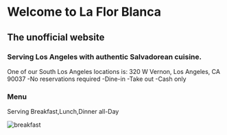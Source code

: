 # Welcome to La Flor Blanca
## The unofficial website

### Serving Los Angeles with authentic Salvadorean cuisine.

One of our South Los Angeles locations is: 320 W Vernon, Los Angeles, CA 90037
-No reservations required
-Dine-in
-Take out
-Cash only

### Menu

Serving Breakfast,Lunch,Dinner all-Day

![breakfast](https://drive.google.com/drive/u/0/recent)
